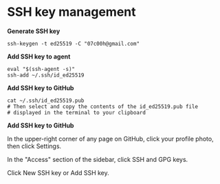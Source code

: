 # SSH key management

**Generate SSH key**

```
ssh-keygen -t ed25519 -C "07c00h@gmail.com"
```

**Add SSH key to agent**

```
eval "$(ssh-agent -s)"
ssh-add ~/.ssh/id_ed25519
```

**Add SSH key to GitHub**

```
cat ~/.ssh/id_ed25519.pub
# Then select and copy the contents of the id_ed25519.pub file
# displayed in the terminal to your clipboard
```

**Add SSH key to GitHub**

In the upper-right corner of any page on GitHub, click your profile photo, then click  Settings.

In the "Access" section of the sidebar, click  SSH and GPG keys.

Click New SSH key or Add SSH key.

